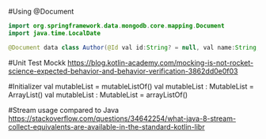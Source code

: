#Using @Document 

```java
import org.springframework.data.mongodb.core.mapping.Document
import java.time.LocalDate

@Document data class Author(@Id val id:String? = null, val name:String, val birthDate:LocalDate)
```

#Unit Test
Mockk
https://blog.kotlin-academy.com/mocking-is-not-rocket-science-expected-behavior-and-behavior-verification-3862dd0e0f03

#Initializer
val mutableList = mutableListOf<Int>()
val mutableList : MutableList<Int> = ArrayList()
val mutableList : MutableList<Int> = arrayListOf()

#Stream usage compared to Java
https://stackoverflow.com/questions/34642254/what-java-8-stream-collect-equivalents-are-available-in-the-standard-kotlin-libr